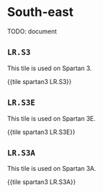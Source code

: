# South-east

TODO: document


## `LR.S3`

This tile is used on Spartan 3.

{{tile spartan3 LR.S3}}


## `LR.S3E`

This tile is used on Spartan 3E.

{{tile spartan3 LR.S3E}}


## `LR.S3A`

This tile is used on Spartan 3A.

{{tile spartan3 LR.S3A}}